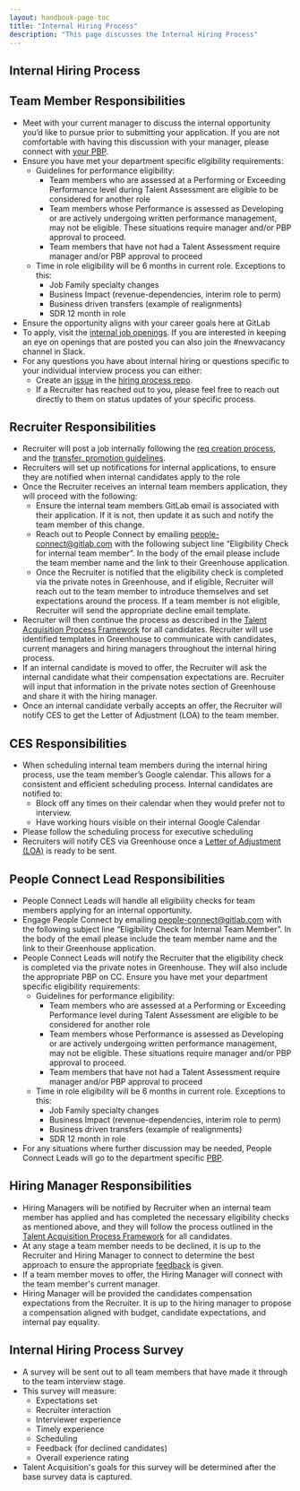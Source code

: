 ```yaml
---
layout: handbook-page-toc
title: "Internal Hiring Process"
description: "This page discusses the Internal Hiring Process"
---
```


## Internal Hiring Process

## Team Member Responsibilities

* Meet with your current manager to discuss the internal opportunity you’d like to pursue prior to submitting your application. If you are not comfortable with having this discussion with your manager, please connect with [your PBP](/handbook/people-group/#people-business-partner-alignment-to-division). 
* Ensure you have met your department specific eligibility requirements:
   * Guidelines for performance eligibility:
      * Team members who are assessed at a Performing or Exceeding Performance level during Talent Assessment are eligible to be considered for another role
      * Team members whose Performance is assessed as Developing or are actively undergoing written performance management, may not be eligible. These situations require manager and/or PBP approval to proceed.
      * Team members that have not had a Talent Assessment require manager and/or PBP approval to proceed
   * Time in role eligibility will be 6 months in current role. Exceptions to this:
      * Job Family specialty changes 
      * Business Impact  (revenue-dependencies, interim role to perm)
      * Business driven transfers (example of realignments)
      * SDR 12 month in role 
* Ensure the opportunity aligns with your career goals here at GitLab
* To apply, visit the [internal job openings](https://gitlab.greenhouse.io/internal_job_board). If you are interested in keeping an eye on openings that are posted you can also join the #newvacancy channel in Slack.
* For any questions you have about internal hiring or questions specific to your individual interview process you can either:
   * Create an [issue](https://gitlab.com/gitlab-com/people-group/internal-hiring/-/issues?sort=created_date&state=opened) in the [hiring process repo](/gitlab-com/people-group/internal-hiring).
   * If a Recruiter has reached out to you, please feel free to reach out directly to them on status updates of your specific process.

## Recruiter Responsibilities 

* Recruiter will post a job internally following the [req creation process](/handbook/hiring/talent-acquisition-framework/req-creation/), and the [transfer, promotion guidelines](/handbook/people-group/promotions-transfers/#greenhouse).
* Recruiters will set up notifications for internal applications, to ensure they are notified when internal candidates apply to the role
* Once the Recruiter receives an internal team members application, they will proceed with the following:
   * Ensure the internal team members GitLab email is associated with their application. If it is not, then update it as such and notify the team member of this change.
   * Reach out to People Connect by emailing people-connect@gitlab.com with the following subject line “Eligibility Check for internal team member”. In the body of the email please include the team member name and the link to their Greenhouse application.
   * Once the Recruiter is notified that the eligibility check is completed via the private notes in Greenhouse, and if eligible, Recruiter will reach out to the team member to introduce themselves and set expectations around the process. If a team member is not eligible, Recruiter will send the appropriate decline email template. 
* Recruiter will then continue the process as described in the [Talent Acquisition Process Framework](/handbook/hiring/talent-acquisition-framework/) for all candidates. Recruiter will use identified templates in Greenhouse to communicate with candidates, current managers and hiring managers throughout the internal hiring process. 
* If an internal candidate is moved to offer, the Recruiter will ask the internal candidate what their compensation expectations are. Recruiter will input that information in the private notes section of Greenhouse and share it with the hiring manager. 
* Once an internal candidate verbally accepts an offer, the Recruiter will notify CES to get the Letter of Adjustment (LOA) to the team member.

## CES Responsibilities

* When scheduling internal team members during the internal hiring process, use the team member’s Google calendar. This allows for a consistent and efficient scheduling process. Internal candidates are notified to:
   * Block off any times on their calendar when they would prefer not to interview.
   * Have working hours visible on their internal Google Calendar
* Please follow the scheduling process for executive scheduling 
* Recruiters will notify CES via Greenhouse once a [Letter of Adjustment (LOA)](/handbook/people-group/promotions-transfers/#letter-of-adjustment) is ready to be sent. 

## People Connect Lead Responsibilities

* People Connect Leads will handle all eligibility checks for team members applying for an internal opportunity.  
* Engage People Connect by emailing people-connect@gitlab.com with the following subject line “Eligibility Check for Internal Team Member”. In the body of the email please include the team member name and the link to their Greenhouse application.
* People Connect Leads will notify the Recruiter that the eligibility check is completed via the private notes in Greenhouse. They will also include the appropriate PBP on CC.
Ensure you have met your department specific eligibility requirements:
   * Guidelines for performance eligibility:
      * Team members who are assessed at a Performing or Exceeding Performance level during Talent Assessment are eligible to be considered for another role
      * Team members whose Performance is assessed as Developing or are actively undergoing written performance management, may not be eligible. These situations require manager and/or PBP approval to proceed.
      * Team members that have not had a Talent Assessment require manager and/or PBP approval to proceed
   * Time in role eligibility will be 6 months in current role. Exceptions to this:
      * Job Family specialty changes 
      * Business Impact  (revenue-dependencies, interim role to perm)
      * Business driven transfers (example of realignments)
      * SDR 12 month in role 
* For any situations where further discussion may be needed, People Connect Leads will go to the department specific [PBP](/handbook/people-group/#people-business-partner-alignment-to-division). 

## Hiring Manager Responsibilities

* Hiring Managers will be notified by Recruiter when an internal team member has applied and has completed the necessary eligibility checks as mentioned above, and they will follow the process outlined in the [Talent Acquisition Process Framework](/handbook/hiring/talent-acquisition-framework/) for all candidates.
* At any stage a team member needs to be declined, it is up to the Recruiter and Hiring Manager to connect to determine the best approach to ensure the appropriate [feedback](/handbook/people-group/guidance-on-feedback/) is given. 
* If a team member moves to offer, the Hiring Manager will connect with the team member's current manager. 
* Hiring Manager will be provided the candidates compensation expectations from the Recruiter. It is up to the hiring manager to propose a compensation aligned with budget, candidate expectations, and internal pay equality.

## Internal Hiring Process Survey

* A survey will be sent out to all team members that have made it through to the team interview stage. 
* This survey will measure:
   * Expectations set
   * Recruiter interaction
   * Interviewer experience
   * Timely experience
   * Scheduling 
   * Feedback (for declined candidates)
   * Overall experience rating
* Talent Acquisition's goals for this survey will be determined after the base survey data is captured.

